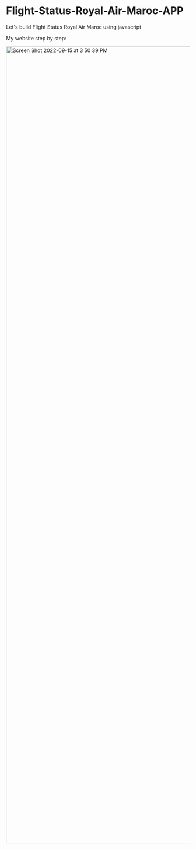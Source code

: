 # Flight-Status-Royal-Air-Maroc-APP
Let's build  Flight Status Royal Air Maroc using javascript


My website step by step:


<img width="2180" alt="Screen Shot 2022-09-15 at 3 50 39 PM" src="https://user-images.githubusercontent.com/87101785/190435905-2429df19-de91-4bd9-af16-b70a9d3ea70b.png">
